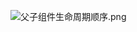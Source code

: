 ![父子组件生命周期顺序.png](https://cdn.nlark.com/yuque/0/2022/png/28823371/1663346291584-5fa06a42-eb8b-4b0f-8e58-18d08731ba06.png#clientId=u760f62ba-b73f-4&from=paste&height=125&id=u879ee729&originHeight=156&originWidth=784&originalType=binary&ratio=1&rotation=0&showTitle=false&size=107405&status=done&style=none&taskId=u33fd4716-1b46-4295-9b90-5bd94b53fea&title=&width=627.2)
